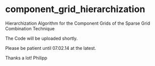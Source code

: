 component_grid_hierarchization
==============================

Hierarchization Algorithm for the Component Grids of the Sparse Grid Combination Technique


The Code will be uploaded shortly.

Please be patient until 07.02.14 at the latest.

Thanks a lot!
Philipp
